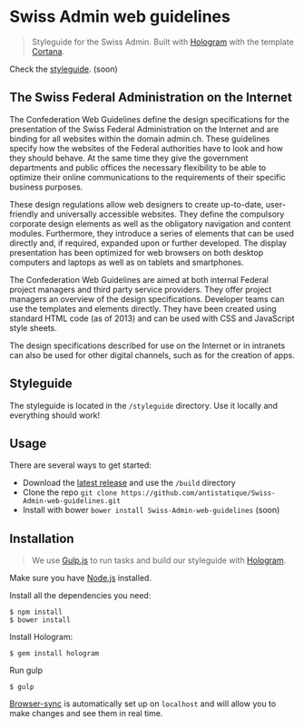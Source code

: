 Swiss Admin web guidelines
==========================

> Styleguide for the Swiss Admin. Built with [Hologram](https://github.com/trulia/hologram) with the template [Cortana](https://github.com/antistatique/Cortana-Swiss-Admin).

Check the [styleguide](#). (soon)

## The Swiss Federal Administration on the Internet

The Confederation Web Guidelines define the design specifications for the presentation of the Swiss Federal Administration on the Internet and are binding for all websites within the domain admin.ch. These guidelines specify how the websites of the Federal authorities have to look and how they should behave. At the same time they give the government departments and public offices the necessary flexibility to be able to optimize their online communications to the requirements of their specific business purposes.

These design regulations allow web designers to create up-to-date, user-friendly and universally accessible websites. They define the compulsory corporate design elements as well as the obligatory navigation and content modules. Furthermore, they introduce a series of elements that can be used directly and, if required, expanded upon or further developed. The display presentation has been optimized for web browsers on both desktop computers and laptops as well as on tablets and smartphones.

The Confederation Web Guidelines are aimed at both internal Federal project managers and third party service providers. They offer project managers an overview of the design specifications. Developer teams can use the templates and elements directly. They have been created using standard HTML code (as of 2013) and can be used with CSS and JavaScript style sheets.

The design specifications described for use on the Internet or in intranets can also be used for other digital channels, such as for the creation of apps.

## Styleguide

The styleguide is located in the `/styleguide` directory. Use it locally and everything should work!

## Usage

There are several ways to get started:

  - Download the [latest release](https://github.com/antistatique/Swiss-Admin-web-guidelines/archive/master.zip) and use the `/build` directory
  - Clone the repo `git clone https://github.com/antistatique/Swiss-Admin-web-guidelines.git`
  - Install with bower `bower install Swiss-Admin-web-guidelines` (soon)
  

## Installation

  > We use [Gulp.js](http://gulpjs.com) to run tasks and build our styleguide with [Hologram](https://github.com/trulia/hologram).
  
  Make sure you have [Node.js](http://nodejs.org) installed.
  
  
  Install all the dependencies you need:
  
  ```
  $ npm install
  $ bower install
  ```
  
  Install Hologram:
  
  ```
  $ gem install hologram
  ```
  
  Run gulp
  
  ```
  $ gulp
  ```
  
  
  [Browser-sync](http://www.browsersync.io) is automatically set up on `localhost` and will allow you to make changes and see them in real time.
